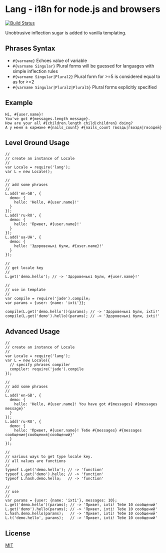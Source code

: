 Lang - i18n for node.js and browsers
====
[![Build Status](https://secure.travis-ci.org/dvv/lang.png)](http://travis-ci.org/dvv/lang)

Unobtrusive inflection sugar is added to vanilla templating.

## Phrases Syntax

-  `#{varname}` Echoes value of variable
-  `#{varname Singular}` Plural forms will be guessed for languages with simple inflection rules
-  `#{varname Singular|Plural2}` Plural form for >=5 is considered equal to as for >=2
-  `#{varname Singular|Plural2|Plural5}` Plural forms explicitly specified

## Example

    Hi, #{user.name}!
    You've got #{messages.length message}.
    How are your all #{children.length child|children} doing?
    А у меня в кармане #{nails_count} #{nails_count гвоздь|гвоздя|гвоздей}

## Level Ground Usage

    //
    // create an instance of Locale
    //
    var Locale = require('lang');
    var L = new Locale();

    //
    // add some phrases
    //
    L.add('en-GB', {
      demo: {
        hello: 'Hello, #{user.name}!'
      }
    });
    L.add('ru-RU', {
      demo: {
        hello: 'Привет, #{user.name}!'
      }
    });
    L.add('ua-UA', {
      demo: {
        hello: 'Здоровенькі були, #{user.name}!'
      }
    });

    //
    // get locale key
    //
    L.get('demo.hello'); // -> 'Здоровенькі були, #{user.name}!'

    //
    // use in template
    //
    var compile = require('jade').compile;
    var params = {user: {name: 'ixti'}};

    compile(L.get('demo.hello'))(params); // -> 'Здоровенькі були, ixti!'
    compile(L.get('demo').hello)(params); // -> 'Здоровенькі були, ixti!'

## Advanced Usage

    //
    // create an instance of Locale
    //
    var Locale = require('lang');
    var L = new Locale({
      // specify phrases compiler
      compiler: require('jade').compile
    });

    //
    // add some phrases
    //
    L.add('en-GB', {
      demo: {
        hello: 'Hello, #{user.name}! You have got #{messages} #{messages message}'
      }
    });
    L.add('ru-RU', {
      demo: {
        hello: 'Привет, #{user.name}! Тебе #{messages} #{messages сообщение|сообщения|сообщений}'
      }
    });

    //
    // various ways to get type locale key.
    // all values are functions
    //
    typeof L.get('demo.hello'); // -> 'function'
    typeof L.get('demo').hello; // -> 'function'
    typeof L.hash.demo.hello;   // -> 'function'

    //
    // use
    //
    var params = {user: {name: 'ixti'}, messages: 10};
    L.get('demo.hello')(params); // -> 'Привет, ixti! Тебе 10 сообщений'
    L.get('demo').hello(params); // -> 'Привет, ixti! Тебе 10 сообщений'
    L.hash.demo.hello(params);   // -> 'Привет, ixti! Тебе 10 сообщений'
    L.t('demo.hello', params);   // -> 'Привет, ixti! Тебе 10 сообщений'

## License

[MIT](dvv/lang/license.txt)
